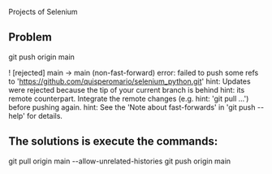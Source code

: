 Projects of Selenium

## Problem
git push origin main

 ! [rejected]        main -> main (non-fast-forward)
error: failed to push some refs to 'https://github.com/quisperomario/selenium_python.git'
hint: Updates were rejected because the tip of your current branch is behind
hint: its remote counterpart. Integrate the remote changes (e.g.
hint: 'git pull ...') before pushing again.
hint: See the 'Note about fast-forwards' in 'git push --help' for details.

## The solutions is execute the commands:
git pull origin main --allow-unrelated-histories
git push origin main


